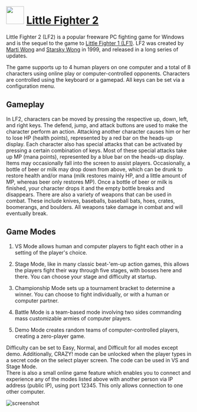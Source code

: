 ﻿# <img src="https://cdn.jsdelivr.net/gh/chtof/chocolatey-packages/manual/little-fighter-2/little-fighter-2.png" width="48" height="48"/> [Little Fighter 2](https://chocolatey.org/packages/little-fighter-2)

Little Fighter 2 (LF2) is a popular freeware PC fighting game for Windows and is the sequel to the game to [Little Fighter 1 (LF1)](http://lf2.net/lf1.html). LF2 was created by [Marti Wong](http://martiwong.com) and [Starsky Wong](http://starsky.lf2.net) in 1999, and released in a long series of updates.

The game supports up to 4 human players on one computer and a total of 8 characters using online play or computer-controlled opponents. Characters are controlled using the keyboard or a gamepad. All keys can be set via a configuration menu.

## Gameplay
In LF2, characters can be moved by pressing the respective up, down, left, and right keys. The defend, jump, and attack buttons are used to make the character perform an action. Attacking another character causes him or her to lose HP (health points), represented by a red bar on the heads-up display. Each character also has special attacks that can be activated by pressing a certain combination of keys. Most of these special attacks take up MP (mana points), represented by a blue bar on the heads-up display. 
Items may occasionally fall into the screen to assist players. Occasionally, a bottle of beer or milk may drop down from above, which can be drunk to restore health and/or mana (milk restores mainly HP, and a little amount of MP, whereas beer only restores MP). Once a bottle of beer or milk is finished, your character drops it and the empty bottle breaks and disappears. There are also a variety of weapons that can be used in combat. These include knives, baseballs, baseball bats, hoes, crates, boomerangs, and boulders. All weapons take damage in combat and will eventually break.

## Game Modes
1. VS Mode allows human and computer players to fight each other in a setting of the player's choice.

2. Stage Mode, like in many classic beat-'em-up action games, this allows the players fight their way through five stages, with bosses here and there. You can choose your stage and difficulty at startup.

3. Championship Mode sets up a tournament bracket to determine a winner. You can choose to fight individually, or with a human or computer partner.

4. Battle Mode is a team-based mode involving two sides commanding mass customizable armies of computer players.

5. Demo Mode creates random teams of computer-controlled players, creating a zero-player game.

Difficulty can be set to Easy, Normal, and Difficult for all modes except demo. Additionally, CRAZY! mode can be unlocked when the player types in a secret code on the select player screen. The code can be used in VS and Stage Mode.  
There is also a small online game feature which enables you to connect and experience any of the modes listed above with another person via IP address (public IP), using port 12345. This only allows connection to one other computer.

![screenshot](https://cdn.jsdelivr.net/gh/chtof/chocolatey-packages/manual/little-fighter-2/screenshot.png)